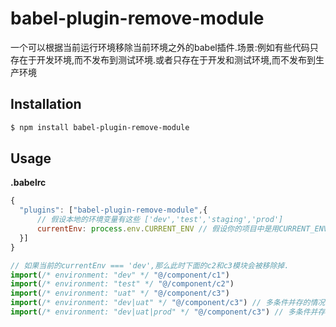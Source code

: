 # babel-plugin-remove-module

一个可以根据当前运行环境移除当前环境之外的babel插件.场景:例如有些代码只存在于开发环境,而不发布到测试环境.或者只存在于开发和测试环境,而不发布到生产环境

## Installation

```sh
$ npm install babel-plugin-remove-module
```

## Usage

**.babelrc**

```javascript
{
  "plugins": ["babel-plugin-remove-module",{
      // 假设本地的环境变量有这些 ['dev','test','staging','prod']
      currentEnv: process.env.CURRENT_ENV // 假设你的项目中是用CURRENT_ENV作为环境变量.
  }]
}
```


```javascript
// 如果当前的currentEnv === 'dev',那么此时下面的c2和c3模块会被移除掉.
import(/* environment: "dev" */ "@/component/c1")
import(/* environment: "test" */ "@/component/c2")
import(/* environment: "uat" */ "@/component/c3")
import(/* environment: "dev|uat" */ "@/component/c3") // 多条件并存的情况.
import(/* environment: "dev|uat|prod" */ "@/component/c3") // 多条件并存的情况.
```


